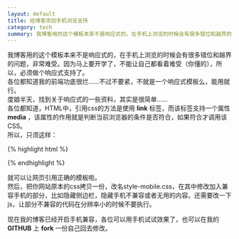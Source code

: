 ```yaml
---
layout: default
title: 给博客添加手机浏览支持
category: tech
summary: 我博客用的这个模板本来不是响应式的，在手机上浏览的时候会有很多错位和越界的问题，非常难受。因为马上要开学了，不能让自己都看着难受（你懂的），所以，必须做个响应式支持了。<br />各位都知道我的前端功底很烂……不过不要紧，不就是一个响应式模板么，能用就行。<br />度娘半天，找到关于响应式的一些资料，其实是很简单……
---
```

我博客用的这个模板本来不是响应式的，在手机上浏览的时候会有很多错位和越界的问题，非常难受。因为马上要开学了，不能让自己都看着难受（你懂的），所以，必须做个响应式支持了。  
各位都知道我的前端功底很烂……不过不要紧，不就是一个响应式模板么，能用就行。  
度娘半天，找到关于响应式的一些资料，其实是很简单……  
各位都知道，HTML中，引用css的方法是使用 __link__ 标签，而该标签支持一个属性 __media__ ，该属性的作用就是判断当前浏览器的条件是否符合，如果符合才调用该CSS。  
所以，只须这样：

{% highlight html %}
<link rel="stylesheet" media="all and (min-width: 1024px)" type="text/css" href="style.css" />
<link rel="stylesheet" media="all and (max-width: 1024px)" type="text/css" href="style-mobile.css" />
{% endhighlight %}

就可以让网页引用正确的模板啦。  
然后，把你网站原本的css拷贝一份，改名style-mobile.css，在其中修改加入兼容手机的部分，比如隐藏侧边栏，隐藏手机不兼容或者无用的内容。还需要改一下js，让部分不兼容的代码在分辨率小的时候不要执行。

现在我的博客已经开启手机兼容，各位可以用手机试试效果了，也可以在我的 __GITHUB__ 上 __fork__ 一份自己回去修改。
